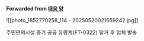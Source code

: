 **Forwarded from [태웅 양](https://t.me/no_username_5898610206)**

![[photo_1852770258_114 - 20250520021659242.jpg]]

주민편의시설 증기 공급 유량계(FT-0322) 탈거 후 업체 발송
